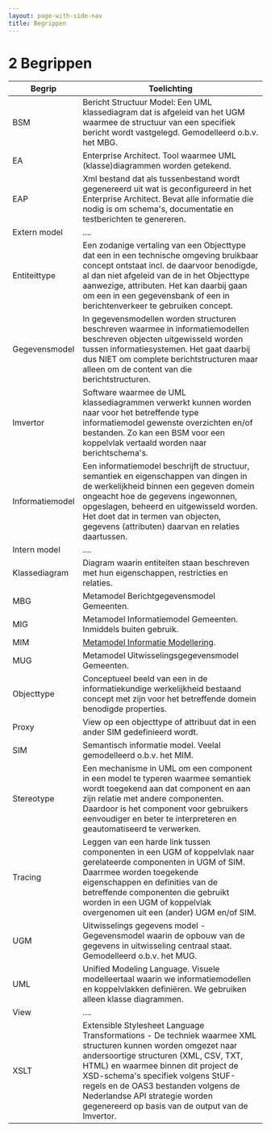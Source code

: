 ```yaml
---
layout: page-with-side-nav
title: Begrippen
---
```

# 2 Begrippen

| Begrip | Toelichting |                                                     
| ------ | ----------- |
| BSM    | Bericht Structuur Model: Een UML klassediagram dat  is afgeleid van het UGM waarmee de structuur van een specifiek bericht wordt vastgelegd. Gemodelleerd o.b.v. het MBG. |
| EA     | Enterprise Architect. Tool waarmee UML (klasse)diagrammen worden getekend. |
| EAP    | Xml bestand dat als tussenbestand wordt gegenereerd uit wat is geconfigureerd in het Enterprise Architect. Bevat alle informatie die nodig is om schema's, documentatie en testberichten te genereren. |
| Extern model | .... |
| Entiteittype |Een zodanige vertaling van een Objecttype dat een in een technische omgeving bruikbaar concept ontstaat incl. de daarvoor benodigde, al dan niet afgeleid van de in het Objecttype aanwezige, attributen. Het kan daarbij gaan om een in een gegevensbank of een in berichtenverkeer te gebruiken concept.|
|Gegevensmodel|In gegevensmodellen worden structuren beschreven waarmee in informatiemodellen beschreven objecten uitgewisseld worden tussen informatiesystemen. Het gaat daarbij dus NIET om complete berichtstructuren maar alleen om de content van die berichtstructuren.|
|Imvertor|Software waarmee de UML klassediagrammen verwerkt kunnen worden naar voor het betreffende type informatiemodel gewenste overzichten en/of bestanden. Zo kan een BSM voor een koppelvlak vertaald worden naar berichtschema's.|
|Informatiemodel|Een informatiemodel beschrijft de structuur, semantiek en eigenschappen van dingen in de werkelijkheid binnen een gegeven domein ongeacht hoe de gegevens ingewonnen, opgeslagen, beheerd en uitgewisseld worden. Het doet dat in termen van objecten, gegevens (attributen) daarvan en relaties daartussen.|
|Intern model|....|
|Klassediagram|Diagram waarin entiteiten staan beschreven met hun eigenschappen, restricties en relaties.|
|MBG|Metamodel Berichtgegevensmodel Gemeenten.|
|MIG|Metamodel Informatiemodel Gemeenten. Inmiddels buiten gebruik.|
|MIM|[Metamodel Informatie Modellering](https://docs.geostandaarden.nl/mim/mim/).| 
|MUG|Metamodel Uitwisselingsgegevensmodel Gemeenten.|
|Objecttype|Conceptueel beeld van een in de informatiekundige werkelijkheid bestaand concept met zijn voor het betreffende domein benodigde properties.|
|Proxy|View op een objecttype of attribuut dat in een ander SIM gedefinieerd wordt.|
|SIM|Semantisch informatie model. Veelal gemodelleerd o.b.v. het MIM.|
|Stereotype| Een mechanisme in UML om een component in een model te typeren waarmee semantiek wordt toegekend aan dat component en aan zijn relatie met andere componenten.<br/>Daardoor is het component voor gebruikers eenvoudiger en beter te interpreteren en geautomatiseerd te verwerken. |
|Tracing|Leggen van een harde link tussen componenten in een UGM of koppelvlak naar gerelateerde componenten in UGM of SIM. Daarrmee worden toegekende eigenschappen en definities van de betreffende componenten die gebruikt worden in een UGM of koppelvlak overgenomen uit een (ander) UGM en/of SIM.|
|UGM|Uitwisselings gegevens model - Gegevensmodel waarin de opbouw van de gegevens in uitwisseling centraal staat. Gemodelleerd o.b.v. het MUG.|
|UML|Unified Modeling Language. Visuele modelleertaal waarin we informatiemodellen en koppelvlakken definiëren. We gebruiken alleen klasse diagrammen.|
|View|....|
|XSLT|Extensible Stylesheet Language Transformations - De techniek waarmee XML structuren kunnen worden omgezet naar andersoortige structuren (XML, CSV, TXT, HTML) en waarmee binnen dit project de XSD-schema's specifiek volgens StUF-regels en de OAS3 bestanden volgens de Nederlandse API strategie worden gegenereerd op basis van de output van de Imvertor.|
